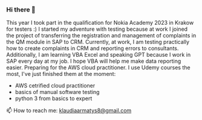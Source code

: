 ### Hi there 👋
This year I took part in the qualification for Nokia Academy 2023 in Krakow for testers :)
I started my adventure with testing because at work I joined the project of transferring the registration and management of complaints in the QM module in SAP to CRM. Currently, at work, I am testing practically how to create complaints in CRM and reporting errors to consultants.
Additionally, I am learning VBA Excel and speaking GPT because I work in SAP every day at my job. I hope VBA will help me make data reporting easier.
Preparing for the AWS cloud practitioner. 
I use Udemy courses the most, I've just finished them at the moment:
- AWS cetrified cloud practitioner
- basics of manual software testing
- python 3 from basics to expert

📫 How to reach me: klaudiaarmatys8@gmail.com
